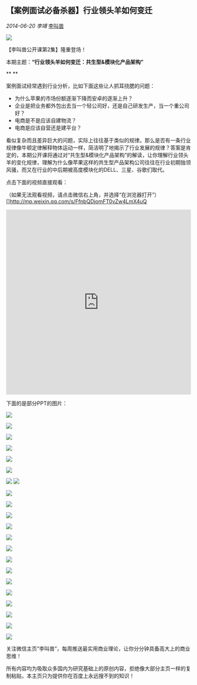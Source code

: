 ## 【案例面试必备杀器】行业领头羊如何变迁

*2014-06-20* *李靖* [李叫兽](http://mp.weixin.qq.com/s/FfnbQDjomFT0vZw4LmX4uQ##)

![](http://mmbiz.qpic.cn/mmbiz/As7mscS0UODs8uxBUHlhOcPlEPbM1fLZ36w1pFdwaBxzttjReZZm9ESGnATkSs3KKrPCWuRmJtsPlHicKdSQZJQ/0?tp=webp&wxfrom=5)

【李叫兽公开课第2集】隆重登场！

本期主题：**“行业领头羊如何变迁：共生型&模块化产品架构”**

**
**

案例面试经常遇到行业分析，比如下面这些让人抓耳挠腮的问题：

- 为什么苹果的市场份额逐渐下降而安卓的逐渐上升？
- 企业是把业务都外包出去当一个轻公司好，还是自己研发生产，当一个重公司好？
- 电商是不是应该自建物流？
- 电商是应该自营还是建平台？

看似复杂而且差异巨大的问题，实际上往往基于类似的规律。那么是否有一条行业规律像牛顿定律解释物体运动一样，简洁明了地揭示了行业发展的规律？答案是肯定的，本期公开课将通过对“共生型&模块化产品架构”的解读，让你理解行业领头羊的变化规律，理解为什么像苹果这样的共生型产品架构公司往往在行业初期独领风骚，而又在行业的中后期被高度模块化的DELL、三星、谷歌们取代。

点击下面的视频直接观看：

（如果无法观看视频，请点击微信右上角，并选择“在浏览器打开”）
[]http://mp.weixin.qq.com/s/FfnbQDjomFT0vZw4LmX4uQ

<iframe allowfullscreen="" frameborder="0" height="502.5" src="http://v.qq.com/iframe/player.html?vid=m0130hyfrj8&amp;width=670&amp;height=502.5&amp;auto=0" style="margin: 0px; padding: 0px; max-width: 100%; box-sizing: border-box !important; word-wrap: break-word !important; z-index: 1; width: 670px !important; height: 502.5px !important;" width="670"></iframe>

下面的是部分PPT的图片：

![](http://mmbiz.qpic.cn/mmbiz/As7mscS0UODs8uxBUHlhOcPlEPbM1fLZb0XXfqrH5R3N1z3nouwRhyicgXc3ibCJO1BVPWF20CsfmTpXAJvYzFmw/0?tp=webp&wxfrom=5&wx_lazy=1)

![](http://mmbiz.qpic.cn/mmbiz/As7mscS0UODs8uxBUHlhOcPlEPbM1fLZkfib5zhjpWiar4eyVAgTPY5xlbVFIe5kz6UgZFnBpIsDW1OrF9uuODFg/0?tp=webp&wxfrom=5&wx_lazy=1)

![](http://mmbiz.qpic.cn/mmbiz/As7mscS0UODs8uxBUHlhOcPlEPbM1fLZZcJYDOyCrFjDPr6ZpUR264rGxXfk5DzvibPQsWIk339g15UjySZdqfw/0?tp=webp&wxfrom=5&wx_lazy=1)


![](http://mmbiz.qpic.cn/mmbiz/As7mscS0UODs8uxBUHlhOcPlEPbM1fLZF8gsA35jQlMCYWomOj2RPPJoWFfFdZsKyu7HhNSZsfVm9LgbrdnQyg/0?tp=webp&wxfrom=5&wx_lazy=1)

![](http://mmbiz.qpic.cn/mmbiz/As7mscS0UODs8uxBUHlhOcPlEPbM1fLZchshvKqPnc6NUiaWrzC6rgyl1KwZxPQBftLfhS9icq2G4ty0M1Wcw3wg/0?tp=webp&wxfrom=5&wx_lazy=1)

![](http://mmbiz.qpic.cn/mmbiz/As7mscS0UODs8uxBUHlhOcPlEPbM1fLZZ762tWEANOpdDsyHpaYx1DCQn9lBFAfib31FIPWkyqaDzDBrx9wrT6w/0?tp=webp&wxfrom=5&wx_lazy=1)

![](http://mmbiz.qpic.cn/mmbiz/As7mscS0UODs8uxBUHlhOcPlEPbM1fLZx0r6iaw8HGoqR1QGXUwv93icGG1GRMr13uPTQd6W7NIBxsdQ1XweQdxA/0?tp=webp&wxfrom=5&wx_lazy=1)
![](http://mmbiz.qpic.cn/mmbiz/As7mscS0UODs8uxBUHlhOcPlEPbM1fLZjkocib0uXKJIAVHuGMQp6R6QlPjgibCqYzUmictFV87IIe8mFpoNia9HTA/0?tp=webp&wxfrom=5&wx_lazy=1)

![](http://mmbiz.qpic.cn/mmbiz/As7mscS0UODs8uxBUHlhOcPlEPbM1fLZcZxAIKAujArfw7ltUUctVksHmodoVJ4nIic0U0XND0FLRqG1aYDuNYA/0?tp=webp&wxfrom=5&wx_lazy=1)

![](http://mmbiz.qpic.cn/mmbiz/As7mscS0UODs8uxBUHlhOcPlEPbM1fLZFeibVA4lVSZlRS9P1iacgK2Jn4NUULlzTWjCvxbQfEu0VYq8k3wU2Uqw/0?tp=webp&wxfrom=5&wx_lazy=1)

![](http://mmbiz.qpic.cn/mmbiz/As7mscS0UODs8uxBUHlhOcPlEPbM1fLZ9DfFvCCwYCMwsDthHgnPGNhfey4AmYrjqqn7oKM9Qibibp1fDOnHFMrQ/0)

![](http://mmbiz.qpic.cn/mmbiz/As7mscS0UODs8uxBUHlhOcPlEPbM1fLZ7qvMIvotu3sJKEUBUmz7jHLfrwiamku4t1mjA8VuVGp4hU9XL4z6TVw/0)

![](http://mmbiz.qpic.cn/mmbiz/As7mscS0UODs8uxBUHlhOcPlEPbM1fLZg8tPf6NRvSCRHq033JutqPuJPX1dDC2aeyGbfoKaPGG9LKic9iaaIKzw/0)

![](http://mmbiz.qpic.cn/mmbiz/As7mscS0UODs8uxBUHlhOcPlEPbM1fLZ5iaNXwSAhrgQlJK58F3lgghs3qfzaibicPkBhx8u18iccJia3B8Kkqw7KGw/0?tp=webp&wxfrom=5&wx_lazy=1)

![](http://mmbiz.qpic.cn/mmbiz/As7mscS0UODs8uxBUHlhOcPlEPbM1fLZJTe302pmxY5AZBpdp8Jr1tpDD6WCsMCHB7ibbtgA3bPY6gQ7ibw6AGiag/0?tp=webp&wxfrom=5&wx_lazy=1)

![](http://mmbiz.qpic.cn/mmbiz/As7mscS0UODs8uxBUHlhOcPlEPbM1fLZG0Q4NVLR9DSUiaGD0fZn63BGAcaiaIs3PXqCibaJeuPryMfr6vbrAWhAA/0?tp=webp&wxfrom=5&wx_lazy=1)

![](http://mmbiz.qpic.cn/mmbiz/As7mscS0UODs8uxBUHlhOcPlEPbM1fLZ4XrdIQ1dzA3eDuaG6hDosUtWPNoMicicwCib6ESCqo9bYv6wHdCumjlMg/0?tp=webp&wxfrom=5&wx_lazy=1)

![](http://mmbiz.qpic.cn/mmbiz/As7mscS0UODs8uxBUHlhOcPlEPbM1fLZ9Yjeb2ICnlAFe513PjQiahM7gSmFz5icd60wEgZBHUBDNfA4GqapMQbA/0?tp=webp&wxfrom=5&wx_lazy=1)

![](http://mmbiz.qpic.cn/mmbiz/As7mscS0UODs8uxBUHlhOcPlEPbM1fLZricHCkhC8j0emHDbdyW15UX6pt3qtKIlyCcrTyLIYqFxNt1MbbJcIMg/0?tp=webp&wxfrom=5&wx_lazy=1)

![](http://mmbiz.qpic.cn/mmbiz/As7mscS0UODs8uxBUHlhOcPlEPbM1fLZ6u2F42rkWVGx0qCDWmvZ1Cqwjcp1vG13IpmiaFbaBcicMWYWvK3WlSKg/0?tp=webp&wxfrom=5&wx_lazy=1)

![](http://mmbiz.qpic.cn/mmbiz/As7mscS0UODs8uxBUHlhOcPlEPbM1fLZp3GN89TaiaVj7fAxOLto039lMhlbKQs8YB2R0DW8dYntpcmq3aHfKeg/0?tp=webp&wxfrom=5&wx_lazy=1)

![](http://mmbiz.qpic.cn/mmbiz/As7mscS0UODs8uxBUHlhOcPlEPbM1fLZOaghf2Tlmmgx6wE3jtBicgXNY207ibY9VOiaOdicHxvNVdgOJDGVzeNgPw/0?tp=webp&wxfrom=5&wx_lazy=1)

关注微信主页“李叫兽”，每周推送最实用商业理论，让你分分钟具备高大上的商业思维！

所有内容均为吸取众多国内为研究基础上的原创内容，拒绝像大部分主页一样的复制粘贴，本主页只为提供你在百度上永远搜不到的知识！